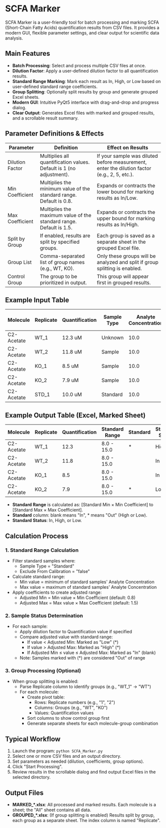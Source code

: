 # SCFA Marker

SCFA Marker is a user-friendly tool for batch processing and marking SCFA (Short-Chain Fatty Acids) quantification results from CSV files. It provides a modern GUI, flexible parameter settings, and clear output for scientific data analysis.

## Main Features
- **Batch Processing**: Select and process multiple CSV files at once.
- **Dilution Factor**: Apply a user-defined dilution factor to all quantification results.
- **Standard Range Marking**: Mark each result as In, High, or Low based on user-defined standard range coefficients.
- **Group Splitting**: Optionally split results by group and generate grouped Excel sheets.
- **Modern GUI**: Intuitive PyQt5 interface with drag-and-drop and progress dialog.
- **Clear Output**: Generates Excel files with marked and grouped results, and a scrollable result summary.

## Parameter Definitions & Effects
| Parameter           | Definition                                                                 | Effect on Results                                                                                 |
|---------------------|----------------------------------------------------------------------------|---------------------------------------------------------------------------------------------------|
| Dilution Factor     | Multiplies all quantification values. Default is 1 (no adjustment).        | If your sample was diluted before measurement, enter the dilution factor (e.g., 2, 5, etc.).      |
| Min Coefficient     | Multiplies the minimum value of the standard range. Default is 0.8.        | Expands or contracts the lower bound for marking results as In/Low.                               |
| Max Coefficient     | Multiplies the maximum value of the standard range. Default is 1.5.        | Expands or contracts the upper bound for marking results as In/High.                              |
| Split by Group      | If enabled, results are split by specified groups.                         | Each group is saved as a separate sheet in the grouped Excel file.                                |
| Group List          | Comma-separated list of group names (e.g., WT, KO).                        | Only these groups will be analyzed and split if group splitting is enabled.                       |
| Control Group       | The group to be prioritized in output.                                     | This group will appear first in grouped results.                                                  |

## Example Input Table

| Molecule    | Replicate | Quantification | Sample Type | Analyte Concentration | Exclude From Calibration |
|-------------|-----------|---------------|-------------|----------------------|-------------------------|
| C2-Acetate  | WT_1      | 12.3 uM       | Unknown     | 10.0                 | False                   |
| C2-Acetate  | WT_2      | 11.8 uM       | Sample      | 10.0                 | False                   |
| C2-Acetate  | KO_1      | 8.5 uM        | Sample      | 10.0                 | False                   |
| C2-Acetate  | KO_2      | 7.9 uM        | Sample      | 10.0                 | False                   |
| C2-Acetate  | STD_1     | 10.0 uM       | Standard    | 10.0                 | False                   |

## Example Output Table (Excel, Marked Sheet)
| Molecule    | Replicate | Quantification | Standard Range | Standard | Standard Status |
|-------------|-----------|----------------|---------------|----------|-----------------|
| C2-Acetate  | WT_1      | 12.3           | 8.0 - 15.0    | *        | High            |
| C2-Acetate  | WT_2      | 11.8           | 8.0 - 15.0    |          | In              |
| C2-Acetate  | KO_1      | 8.5            | 8.0 - 15.0    |          | In              |
| C2-Acetate  | KO_2      | 7.9            | 8.0 - 15.0    | *        | Low             |

- **Standard Range** is calculated as: [Standard Min × Min Coefficient] to [Standard Max × Max Coefficient].
- **Standard** column: blank means "In", * means "Out" (High or Low).
- **Standard Status**: In, High, or Low.

## Calculation Process

### 1. Standard Range Calculation
- Filter standard samples where:
  - Sample Type = "Standard"
  - Exclude From Calibration = "false"
- Calculate standard range:
  - Min value = minimum of standard samples' Analyte Concentration
  - Max value = maximum of standard samples' Analyte Concentration
- Apply coefficients to create adjusted range:
  - Adjusted Min = Min value × Min Coefficient (default: 0.8)
  - Adjusted Max = Max value × Max Coefficient (default: 1.5)

### 2. Sample Status Determination
- For each sample:
  - Apply dilution factor to Quantification value if specified
  - Compare adjusted value with standard range:
    - If value < Adjusted Min: Marked as "Low" (*)
    - If value > Adjusted Max: Marked as "High" (*)
    - If Adjusted Min ≤ value ≤ Adjusted Max: Marked as "In" (blank)
  - Note: Samples marked with (*) are considered "Out" of range

### 3. Group Processing (Optional)
- When group splitting is enabled:
  - Parse Replicate column to identify groups (e.g., "WT_1" → "WT")
  - For each molecule:
    - Create pivot table:
      - Rows: Replicate numbers (e.g., "1", "2")
      - Columns: Groups (e.g., "WT", "KO")
      - Values: Quantification values
    - Sort columns to show control group first
    - Generate separate sheets for each molecule-group combination

## Typical Workflow
1. Launch the program: `python SCFA_Marker.py`
2. Select one or more CSV files and an output directory.
3. Set parameters as needed (dilution, coefficients, group options).
4. Click "Start Processing".
5. Review results in the scrollable dialog and find output Excel files in the selected directory.

## Output Files
- **MARKED_*.xlsx**: All processed and marked results. Each molecule is a sheet; the "All" sheet contains all data.
- **GROUPED_*.xlsx**: (If group splitting is enabled) Results split by group, each group as a separate sheet. The index column is named "Replicate".

